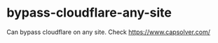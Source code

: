 # bypass-cloudflare-any-site
Can bypass cloudflare on any site. Check https://www.capsolver.com/ 











                                                                      
